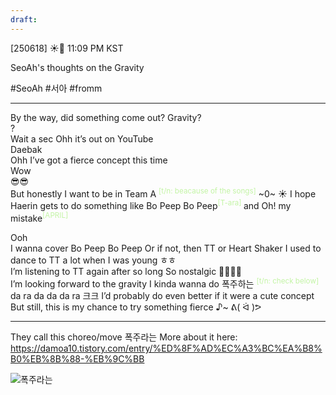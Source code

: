 ```yaml
---
draft:
---
```

[250618] ☀️💭 11:09 PM KST

SeoAh's thoughts on the Gravity

#SeoAh #서아 #fromm
___
By the way, did something come out? Gravity?  
?  
Wait a sec
Ohh it’s out on YouTube  
Daebak  
Ohh I’ve got a fierce concept this time  
Wow  
😎😎  
But honestly
I want to be in Team A <sup><font color="#c3f4a5">[t/n: beacause of the songs]</font></sup>
~0~
☀️ I hope Haerin gets to do something like Bo Peep Bo Peep<sup><font color="#c3f4a5">[T-ara] </font></sup> and Oh! my mistake<sup><font color="#c3f4a5">[APRIL] </font></sup>

Ooh  
I wanna cover Bo Peep Bo Peep
Or if not, then TT or Heart Shaker
I used to dance to TT a lot when I was young
ㅎㅎ  
I’m listening to TT again after so long
So nostalgic
🥹🥹🤍🤍  
I’m looking forward to the gravity
I kinda wanna do 폭주하는 <sup><font color="#c3f4a5">[t/n: check below]</font></sup>
da ra da da da ra
크크
I’d probably do even better if it were a cute concept
But still, this is my chance to try something fierce
♪~ ᕕ( ᐛ )ᕗ
___

They call this choreo/move 폭주라는
More about it here: https://damoa10.tistory.com/entry/%ED%8F%AD%EC%A3%BC%EA%B8%B0%EB%8B%88-%EB%9C%BB


![폭주라는](https://youtu.be/otFPRDXFP2M)


